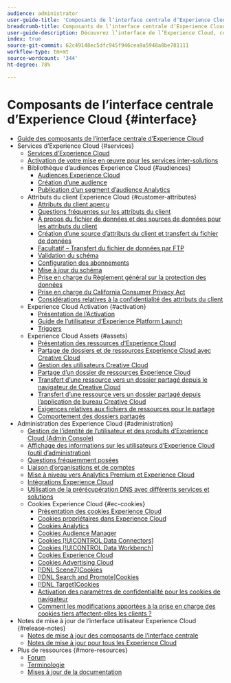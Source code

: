```yaml
---
audience: administrator
user-guide-title: 'Composants de lʼinterface centrale dʼExperience Cloud '
breadcrumb-title: Composants de lʼinterface centrale dʼExperience Cloud
user-guide-description: Découvrez l’interface de l’Experience Cloud, configurez les préférences, recherchez de l’aide et des objets commerciaux. Obtenez de l’aide sur la gestion des utilisateurs et des produits, les attributs du client, la bibliothèque d’audiences, les cookies et les ressources Experience Cloud.
index: true
source-git-commit: 62c49148ec5dfc945f946cea9a5948a8be781111
workflow-type: tm+mt
source-wordcount: '344'
ht-degree: 78%

---
```



# Composants de lʼinterface centrale dʼExperience Cloud {#interface}

+ [Guide des composants de l’interface centrale d’Experience Cloud](experience-cloud.md)
+ Services d’Experience Cloud {#services}
   + [Services d’Experience Cloud](core-services-landing.md)
   + [Activation de votre mise en œuvre pour les services inter-solutions](core-services.md)
   + Bibliothèque d’audiences Experience Cloud {#audiences}
      + [Audiences Experience Cloud](audience-library.md)
      + [Création d’une audience](t-audience-create.md)
      + [Publication d’un segment d’audience Analytics](t-publish-audience-segment.md)
   + Attributs du client Experience Cloud {#customer-attributes}
      + [Attributs du client  aperçu](attributes.md)
      + [Questions fréquentes sur les attributs du client](faq-crs.md)
      + [À propos du fichier de données et des sources de données pour les attributs du client](crs-data-file.md)
      + [Création d’une source d’attributs du client et transfert du fichier de données](t-crs-usecase.md)
      + [Facultatif – Transfert du fichier de données par FTP](t-upload-attributes-ftp.md)
      + [Validation du schéma](validate-schema.md)
      + [Configuration des abonnements](subscription.md)
      + [Mise à jour du schéma](t-update-schema.md)
      + [Prise en charge du Règlement général sur la protection des données](gdpr.md)
      + [Prise en charge du California Consumer Privacy Act](ccpa.md)
      + [Considérations relatives à la confidentialité des attributs du client](privacy-mac.md)
   + Experience Cloud Activation {#activation}
      + [Présentation de l’Activation](activation.md)
      + [Guide de l’utilisateur d’Experience Platform Launch](https://experienceleague.adobe.com/docs/launch/using/home.html?lang=en)
      + [Triggers](triggers.md)
   + Experience Cloud Assets {#assets}
      + [Présentation des ressources d’Experience Cloud](experience-cloud-assets.md)
      + [Partage de dossiers et de ressources Experience Cloud avec Creative Cloud](creative-cloud.md)
      + [Gestion des utilisateurs Creative Cloud](t-admin-add-cc-user.md)
      + [Partage d’un dossier de ressources Experience Cloud](t-share-creative-cloud.md)
      + [Transfert d’une ressource vers un dossier partagé depuis le navigateur de Creative Cloud](t-upload-asset-cc.md)
      + [Transfert d’une ressource vers un dossier partagé depuis l’application de bureau Creative Cloud](t-cc-asset-upload-thor.md)
      + [Exigences relatives aux fichiers de ressources pour le partage](assets-file-reqs.md)
      + [Comportement des dossiers partagés](asset-behavior.md)
+ Administration des Experience Cloud {#administration}
   + [Gestion de l’identité de l’utilisateur et des produits d’Experience Cloud (Admin Console)](admin-getting-started.md)
   + [Affichage des informations sur les utilisateurs d’Experience Cloud (outil d’administration)](admin-tool-experience-cloud.md)
   + [Questions fréquemment posées](faq.md)
   + [Liaison d’organisations et de comptes](organizations.md)
   + [Mise à niveau vers Analytics Premium et Experience Cloud](upgrade-to-analytics-premium.md)
   + [Intégrations Experience Cloud](marketing-cloud-integrations.md)
   + [Utilisation de la prérécupération DNS avec différents services et solutions](dns-prefetch.md)
   + Cookies Experience Cloud {#ec-cookies}
      + [Présentation des cookies Experience Cloud](cookies-privacy.md)
      + [Cookies propriétaires dans Experience Cloud](cookies-first-party.md)
      + [Cookies Analytics](cookies-analytics.md)
      + [Cookies Audience Manager](cookies-am.md)
      + [Cookies [!UICONTROL Data Connectors]](cookies-dc.md)
      + [Cookies [!UICONTROL Data Workbench]](cookies-insight.md)
      + [Cookies Experience Cloud](cookies-mc.md)
      + [Cookies Advertising Cloud](cookies-advertising-cloud.md)
      + [[!DNL Scene7]Cookies ](cookies-s7.md)
      + [[!DNL Search and Promote]Cookies ](cookies-snp.md)
      + [[!DNL Target]Cookies ](cookies-target.md)
      + [Activation des paramètres de confidentialité pour les cookies de navigateur](browser-cookie-settings.md)
      + [Comment les modifications apportées à la prise en charge des cookies tiers affectent-elles les clients ? ](cookies-thirdparty.md)
+ Notes de mise à jour de l’interface utilisateur Experience Cloud {#release-notes}
   + [Notes de mise à jour des composants de l’interface centrale](release-notes.md)
   + [Notes de mise à jour pour tous les Experience Cloud](https://experienceleague.adobe.com/docs/release-notes/experience-cloud/current.html?lang=en)
+ Plus de ressources {#more-resources}
   + [Forum](https://experienceleaguecommunities.adobe.com/)
   + [Terminologie](terms.md)
   + [Mises à jour de la documentation](doc-updates.md)
